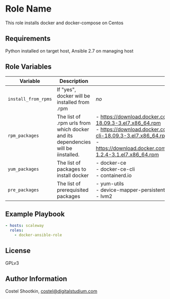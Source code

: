 Role Name
=========

This role installs docker and docker-compose on Centos

Requirements
------------

Python installed on target host, Ansible 2.7 on managing host

Role Variables
--------------

Variable | Description | Default value
--- | --- | ---
`install_from_rpms` | If "yes", docker will be installed from .rpm | *no* 
`rpm_packages` | The list of .rpm urls from which docker and its dependencies will be iinstalled. | - https://download.docker.com/linux/centos/7/x86_64/stable/Packages/docker-ce-18.09.3-3.el7.x86_64.rpm<br/>- https://download.docker.com/linux/centos/7/x86_64/stable/Packages/docker-ce-cli-18.09.3-3.el7.x86_64.rpm<br/>- https://download.docker.com/linux/centos/7/x86_64/stable/Packages/containerd.io-1.2.4-3.1.el7.x86_64.rpm
`yum_packages` | The list of packages to install docker | - docker-ce<br/>- docker-ce-cli<br/>- containerd.io
`pre_packages` | The list of prerequisited packages | - yum-utils<br/>- device-mapper-persistent-data<br/>- lvm2

Example Playbook
----------------

```yaml
- hosts: scaleway
  roles:
    - docker-ansible-role
```

License
-------

GPLv3

Author Information
------------------

Costel Shootkin, costel@digitalstudium.com
